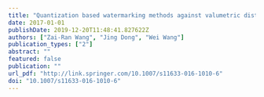 ```yaml
---
title: "Quantization based watermarking methods against valumetric distortions"
date: 2017-01-01
publishDate: 2019-12-20T11:48:41.827622Z
authors: ["Zai-Ran Wang", "Jing Dong", "Wei Wang"]
publication_types: ["2"]
abstract: ""
featured: false
publication: ""
url_pdf: "http://link.springer.com/10.1007/s11633-016-1010-6"
doi: "10.1007/s11633-016-1010-6"
---
```


